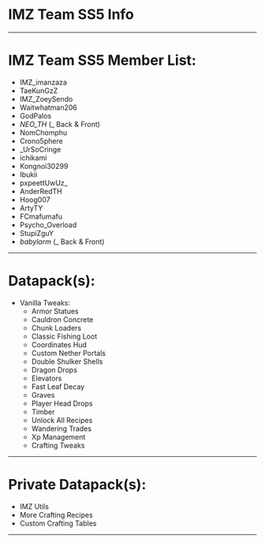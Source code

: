 # IMZ Team SS5 Info
----------

# IMZ Team SS5 Member List:

  - IMZ_imanzaza
  - TaeKunGzZ
  - IMZ_ZoeySendo
  - Waitwhatman206
  - GodPalos
  - _NEO_TH_ (_ Back & Front)
  - NomChomphu
  - Crono5phere
  - _UrSoCringe
  - ichikami
  - Kongnoi30299
  - Ibukii
  - pxpeettUwUz_
  - AnderRedTH
  - Hoog007
  - ArtyTY
  - FCmafumafu
  - Psycho_Overload
  - StupiZguY
  - _babylarm_ (_ Back & Front)
  
----------
  
# Datapack(s):

  - Vanilla Tweaks:
    - Armor Statues
    - Cauldron Concrete
    - Chunk Loaders
    - Classic Fishing Loot
    - Coordinates Hud
    - Custom Nether Portals
    - Double Shulker Shells
    - Dragon Drops
    - Elevators
    - Fast Leaf Decay
    - Graves
    - Player Head Drops
    - Timber
    - Unlock All Recipes
    - Wandering Trades
    - Xp Management
    - Crafting Tweaks
      
----------

# Private Datapack(s):

  - IMZ Utils
  - More Crafting Recipes
  - Custom Crafting Tables
  
----------

